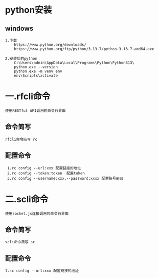 # python安装
## windows
```
1.下载
    https://www.python.org/downloads/
    https://www.python.org/ftp/python/3.13.7/python-3.13.7-amd64.exe

2.安装后的python
    C:\Users\admin\AppData\Local\Programs\Python\Python313\
    python.exe --version
    python.exe -m venv env
    env\Scripts\activate

```

# 一.rfcli命令
```ls
使用RESTful API调用的命令行界面
```

## 命令简写
```
rfcli命令简写 rc
```

## 配置命令
```
 1.rc config --url:xxx 配置链接的地址
 2.rc config --token:token  配置token
 3.rc config --username:xxx,--password:xxxx 配置账号密码
```




# 二.scli命令
```
使用socket.js连接调用的命令行界面
```

## 命令简写
```
scli命令简写 sc
```

## 配置命令
```
1.sc config --url:xxx 配置链接的地址
```




